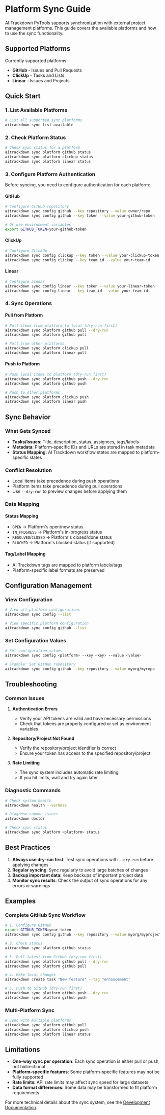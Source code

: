 # Platform Sync Guide

AI Trackdown PyTools supports synchronization with external project management platforms. This guide covers the available platforms and how to use the sync functionality.

## Supported Platforms

Currently supported platforms:

- **GitHub** - Issues and Pull Requests
- **ClickUp** - Tasks and Lists  
- **Linear** - Issues and Projects

## Quick Start

### 1. List Available Platforms

```bash
# List all supported sync platforms
aitrackdown sync list-available
```

### 2. Check Platform Status

```bash
# Check sync status for a platform
aitrackdown sync platform github status
aitrackdown sync platform clickup status
aitrackdown sync platform linear status
```

### 3. Configure Platform Authentication

Before syncing, you need to configure authentication for each platform:

#### GitHub
```bash
# Configure GitHub repository
aitrackdown sync config github --key repository --value owner/repo
aitrackdown sync config github --key token --value your-github-token

# Or use environment variables
export GITHUB_TOKEN=your-github-token
```

#### ClickUp
```bash
# Configure ClickUp
aitrackdown sync config clickup --key token --value your-clickup-token
aitrackdown sync config clickup --key team_id --value your-team-id
```

#### Linear
```bash
# Configure Linear
aitrackdown sync config linear --key token --value your-linear-token
aitrackdown sync config linear --key team_id --value your-team-id
```

### 4. Sync Operations

#### Pull from Platform
```bash
# Pull items from platform to local (dry-run first)
aitrackdown sync platform github pull --dry-run
aitrackdown sync platform github pull

# Pull from other platforms
aitrackdown sync platform clickup pull
aitrackdown sync platform linear pull
```

#### Push to Platform
```bash
# Push local items to platform (dry-run first)
aitrackdown sync platform github push --dry-run
aitrackdown sync platform github push

# Push to other platforms
aitrackdown sync platform clickup push
aitrackdown sync platform linear push
```

## Sync Behavior

### What Gets Synced

- **Tasks/Issues**: Title, description, status, assignees, tags/labels
- **Metadata**: Platform-specific IDs and URLs are stored in task metadata
- **Status Mapping**: AI Trackdown workflow states are mapped to platform-specific states

### Conflict Resolution

- Local items take precedence during push operations
- Platform items take precedence during pull operations
- Use `--dry-run` to preview changes before applying them

### Data Mapping

#### Status Mapping
- `OPEN` → Platform's open/new status
- `IN_PROGRESS` → Platform's in-progress status  
- `RESOLVED`/`CLOSED` → Platform's closed/done status
- `BLOCKED` → Platform's blocked status (if supported)

#### Tag/Label Mapping
- AI Trackdown tags are mapped to platform labels/tags
- Platform-specific label formats are preserved

## Configuration Management

### View Configuration
```bash
# View all platform configurations
aitrackdown sync config --list

# View specific platform configuration
aitrackdown sync config github --list
```

### Set Configuration Values
```bash
# Set configuration values
aitrackdown sync config <platform> --key <key> --value <value>

# Example: Set GitHub repository
aitrackdown sync config github --key repository --value myorg/myrepo
```

## Troubleshooting

### Common Issues

1. **Authentication Errors**
   - Verify your API tokens are valid and have necessary permissions
   - Check that tokens are properly configured or set as environment variables

2. **Repository/Project Not Found**
   - Verify the repository/project identifier is correct
   - Ensure your token has access to the specified repository/project

3. **Rate Limiting**
   - The sync system includes automatic rate limiting
   - If you hit limits, wait and try again later

### Diagnostic Commands

```bash
# Check system health
aitrackdown health --verbose

# Diagnose common issues
aitrackdown doctor

# Check sync status
aitrackdown sync platform <platform> status
```

## Best Practices

1. **Always use dry-run first**: Test sync operations with `--dry-run` before applying changes
2. **Regular syncing**: Sync regularly to avoid large batches of changes
3. **Backup important data**: Keep backups of important project data
4. **Monitor sync results**: Check the output of sync operations for any errors or warnings

## Examples

### Complete GitHub Sync Workflow
```bash
# 1. Configure GitHub
export GITHUB_TOKEN=your-token
aitrackdown sync config github --key repository --value myorg/myproject

# 2. Check status
aitrackdown sync platform github status

# 3. Pull latest from GitHub (dry-run first)
aitrackdown sync platform github pull --dry-run
aitrackdown sync platform github pull

# 4. Make local changes
aitrackdown create task "New feature" --tag "enhancement"

# 5. Push to GitHub (dry-run first)
aitrackdown sync platform github push --dry-run
aitrackdown sync platform github push
```

### Multi-Platform Sync
```bash
# Sync with multiple platforms
aitrackdown sync platform github pull
aitrackdown sync platform clickup push
aitrackdown sync platform linear status
```

## Limitations

- **One-way sync per operation**: Each sync operation is either pull or push, not bidirectional
- **Platform-specific features**: Some platform-specific features may not be fully supported
- **Rate limits**: API rate limits may affect sync speed for large datasets
- **Data format differences**: Some data may be transformed to fit platform requirements

For more technical details about the sync system, see the [Development Documentation](../../development/sync-adapter-developer-guide.md).
